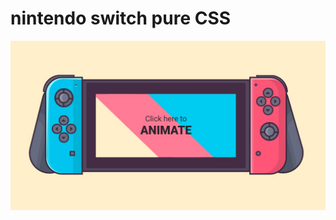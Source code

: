 
# nintendo switch pure CSS
<p align="center">
  <img src="controle.jpg" width="800" title="nintendo switch">
</p>
